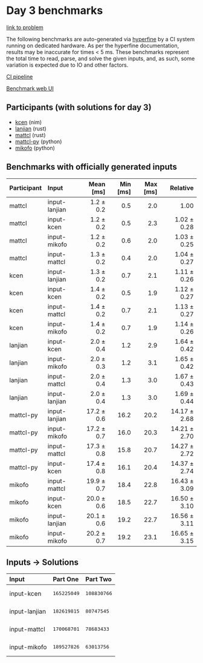 # Day 3 benchmarks

[link to problem](https://adventofcode.com/2024/day/3)

The following benchmarks are auto-generated via
[hyperfine](https://github.com/sharkdp/hyperfine) by a CI system running on
dedicated hardware. As per the hyperfine documentation, results may be
inaccurate for times < 5 ms. These benchmarks represent the total time to read,
parse, and solve the given inputs, and, as such, some variation is expected due
to IO and other factors.

[CI pipeline](http://ci.papercode.net:8080/teams/main/pipelines/aoc2024)

[Benchmark web UI](https://aoc.ancalagon.black)


## Participants (with solutions for day 3)

- [kcen](https://github.com/kcen/aoc2024) (nim)
- [lanjian](https://github.com/lanjian/aoc-2024) (rust)
- [mattcl](https://github.com/mattcl/aoc2024) (rust)
- [mattcl-py](https://github.com/mattcl/aoc2024-py) (python)
- [mikofo](https://github.com/mikofo/aoc2024) (python)


## Benchmarks with officially generated inputs

| Participant | Input | Mean [ms] | Min [ms] | Max [ms] | Relative |
|:---|:---|---:|---:|---:|---:|
| mattcl | input-lanjian | 1.2 ± 0.2 | 0.5 | 2.0 | 1.00 |
| mattcl | input-kcen | 1.2 ± 0.2 | 0.5 | 2.3 | 1.02 ± 0.28 |
| mattcl | input-mikofo | 1.2 ± 0.2 | 0.6 | 2.0 | 1.03 ± 0.25 |
| mattcl | input-mattcl | 1.3 ± 0.2 | 0.4 | 2.0 | 1.04 ± 0.27 |
| kcen | input-lanjian | 1.3 ± 0.2 | 0.7 | 2.1 | 1.11 ± 0.26 |
| kcen | input-kcen | 1.4 ± 0.2 | 0.5 | 1.9 | 1.12 ± 0.27 |
| kcen | input-mattcl | 1.4 ± 0.2 | 0.7 | 2.1 | 1.13 ± 0.27 |
| kcen | input-mikofo | 1.4 ± 0.2 | 0.7 | 1.9 | 1.14 ± 0.26 |
| lanjian | input-kcen | 2.0 ± 0.4 | 1.2 | 2.9 | 1.64 ± 0.42 |
| lanjian | input-mikofo | 2.0 ± 0.3 | 1.2 | 3.1 | 1.65 ± 0.42 |
| lanjian | input-mattcl | 2.0 ± 0.4 | 1.3 | 3.0 | 1.67 ± 0.43 |
| lanjian | input-lanjian | 2.0 ± 0.4 | 1.3 | 3.0 | 1.69 ± 0.44 |
| mattcl-py | input-lanjian | 17.2 ± 0.6 | 16.2 | 20.2 | 14.17 ± 2.68 |
| mattcl-py | input-mikofo | 17.2 ± 0.7 | 16.0 | 20.3 | 14.21 ± 2.70 |
| mattcl-py | input-mattcl | 17.3 ± 0.8 | 15.8 | 20.7 | 14.27 ± 2.72 |
| mattcl-py | input-kcen | 17.4 ± 0.8 | 16.1 | 20.4 | 14.37 ± 2.74 |
| mikofo | input-mattcl | 19.9 ± 0.7 | 18.4 | 22.8 | 16.43 ± 3.09 |
| mikofo | input-kcen | 20.0 ± 0.6 | 18.5 | 22.7 | 16.50 ± 3.10 |
| mikofo | input-lanjian | 20.1 ± 0.6 | 19.2 | 22.7 | 16.56 ± 3.11 |
| mikofo | input-mikofo | 20.2 ± 0.7 | 19.2 | 23.1 | 16.65 ± 3.15 |


## Inputs -> Solutions

| Input | Part One | Part Two |
|:---|:---|:---|
|input-kcen|<pre>165225049</pre>|<pre>108830766</pre>|
|input-lanjian|<pre>182619815</pre>|<pre>80747545</pre>|
|input-mattcl|<pre>170068701</pre>|<pre>78683433</pre>|
|input-mikofo|<pre>189527826</pre>|<pre>63013756</pre>|